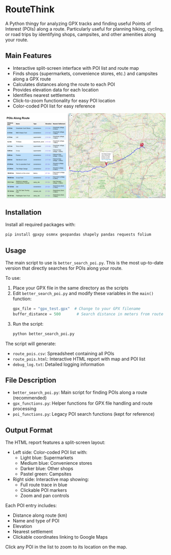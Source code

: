 # RouteThink

A Python thingy for analyzing GPX tracks and finding useful Points of Interest (POIs) along a route. Particularly useful for planning hiking, cycling, or road trips by identifying shops, campsites, and other amenities along your route.

## Main Features

- Interactive split-screen interface with POI list and route map
- Finds shops (supermarkets, convenience stores, etc.) and campsites along a GPX route
- Calculates distances along the route to each POI
- Provides elevation data for each location
- Identifies nearest settlements
- Click-to-zoom functionality for easy POI location
- Color-coded POI list for easy reference

![RouteThink Interface](screenshot.png)

## Installation

Install all required packages with:

```bash
pip install gpxpy osmnx geopandas shapely pandas requests folium
```

## Usage

The main script to use is `better_search_poi.py`. This is the most up-to-date version that directly searches for POIs along your route.

To use:

1. Place your GPX file in the same directory as the scripts
2. Edit `better_search_poi.py` and modify these variables in the `main()` function:
   ```python
   gpx_file = "gpx_test.gpx"  # Change to your GPX filename
   buffer_distance = 500       # Search distance in meters from route
   ```
3. Run the script:
   ```bash
   python better_search_poi.py
   ```

The script will generate:
- `route_pois.csv`: Spreadsheet containing all POIs
- `route_pois.html`: Interactive HTML report with map and POI list
- `debug_log.txt`: Detailed logging information

## File Description

- `better_search_poi.py`: Main script for finding POIs along a route (recommended)
- `gpx_functions.py`: Helper functions for GPX file handling and route processing
- `poi_functions.py`: Legacy POI search functions (kept for reference)

## Output Format

The HTML report features a split-screen layout:
- Left side: Color-coded POI list with:
  - Light blue: Supermarkets
  - Medium blue: Convenience stores
  - Darker blue: Other shops
  - Pastel green: Campsites
- Right side: Interactive map showing:
  - Full route trace in blue
  - Clickable POI markers
  - Zoom and pan controls

Each POI entry includes:
- Distance along route (km)
- Name and type of POI
- Elevation
- Nearest settlement
- Clickable coordinates linking to Google Maps

Click any POI in the list to zoom to its location on the map.
